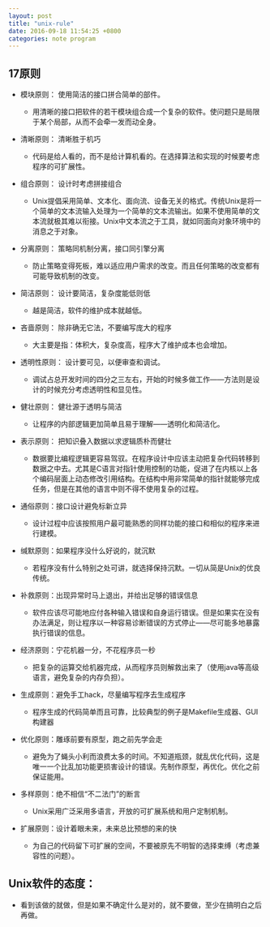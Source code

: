 ```yaml
---
layout: post
title: "unix-rule"
date: 2016-09-18 11:54:25 +0800
categories: note program
---
```

## 17原则
- 模块原则： 使用简洁的接口拼合简单的部件。
  - 用清晰的接口把软件的若干模块组合成一个复杂的软件。使问题只是局限于某个局部，从而不会牵一发而动全身。

- 清晰原则： 清晰胜于机巧
  - 代码是给人看的，而不是给计算机看的。在选择算法和实现的时候要考虑程序的可扩展性。

- 组合原则： 设计时考虑拼接组合
  - Unix提倡采用简单、文本化、面向流、设备无关的格式。传统Unix是将一个简单的文本流输入处理为一个简单的文本流输出。如果不使用简单的文本流就极其难以衔接。Unix中文本流之于工具，就如同面向对象环境中的消息之于对象。

- 分离原则： 策略同机制分离，接口同引擎分离
  - 防止策略变得死板，难以适应用户需求的改变。而且任何策略的改变都有可能导致机制的改变。

- 简洁原则： 设计要简洁，复杂度能低则低
  - 越是简洁，软件的维护成本就越低。

- 吝啬原则： 除非确无它法，不要编写庞大的程序
  - 大主要是指：体积大，复杂度高，程序大了维护成本也会增加。

- 透明性原则： 设计要可见，以便审查和调试。
  - 调试占总开发时间的四分之三左右，开始的时候多做工作——方法则是设计的时候充分考虑透明性和显见性。

- 健壮原则： 健壮源于透明与简洁
  - 让程序的内部逻辑更加简单且易于理解——透明化和简洁化。

- 表示原则： 把知识叠入数据以求逻辑质朴而健壮
  - 数据要比编程逻辑更容易驾驭。在程序设计中应该主动把复杂代码转移到数据之中去。尤其是C语言对指针使用控制的功能，促进了在内核以上各个编码层面上动态修改引用结构。在结构中用非常简单的指针就能够完成任务，但是在其他的语言中则不得不使用复杂的过程。

- 通俗原则：接口设计避免标新立异
  - 设计过程中应该按照用户最可能熟悉的同样功能的接口和相似的程序来进行建模。

- 缄默原则：如果程序没什么好说的，就沉默
  - 若程序没有什么特别之处可讲，就选择保持沉默。一切从简是Unix的优良传统。

- 补救原则：出现异常时马上退出，并给出足够的错误信息
  - 软件应该尽可能地应付各种输入错误和自身运行错误。但是如果实在没有办法满足，则让程序以一种容易诊断错误的方式停止——尽可能多地暴露执行错误的信息。

- 经济原则：宁花机器一分，不花程序员一秒
  - 把复杂的运算交给机器完成，从而程序员则解救出来了（使用java等高级语言，避免复杂的内存负担）。

- 生成原则：避免手工hack，尽量编写程序去生成程序
  - 程序生成的代码简单而且可靠，比较典型的例子是Makefile生成器、GUI构建器

- 优化原则：雕琢前要有原型，跑之前先学会走
  - 避免为了蝇头小利而浪费太多的时间。不知道瓶颈，就乱优化代码，这是唯一一个比乱加功能更损害设计的错误。先制作原型，再优化。优化之前保证能用。

- 多样原则：绝不相信“不二法门”的断言
  - Unix采用广泛采用多语言，开放的可扩展系统和用户定制机制。

- 扩展原则：设计着眼未来，未来总比预想的来的快
  - 为自己的代码留下可扩展的空间，不要被原先不明智的选择束缚（考虑兼容性的问题）。

## Unix软件的态度：
- 看到该做的就做，但是如果不确定什么是对的，就不要做，至少在搞明白之后再做。
